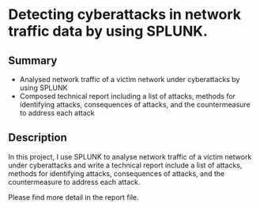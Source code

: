 # Detecting cyberattacks in network traffic data by using SPLUNK.
## Summary
*	Analysed network traffic of a victim network under cyberattacks by using SPLUNK
*	Composed technical report including a list of attacks, methods for identifying attacks, consequences of attacks, and the countermeasure to address each attack

## Description
In this project, I use SPLUNK to analyse network traffic of a victim network under cyberattacks and write a technical report include a list of attacks, methods for identifying attacks, consequences of attacks, and the countermeasure to address each attack.

Please find more detail in the report file.
